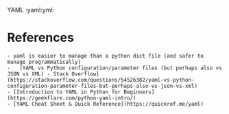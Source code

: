 YAML
:yaml:yml:

# References

    - yaml is easier to manage than a python dict file (and safer to manage programmatically)
    -   [YAML vs Python configuration/parameter files (but perhaps also vs JSON vs XML) - Stack Overflow](https://stackoverflow.com/questions/54526382/yaml-vs-python-configuration-parameter-files-but-perhaps-also-vs-json-vs-xml)
    - [Introduction to YAML in Python for Beginners](https://geekflare.com/python-yaml-intro/)
    - [YAML Cheat Sheet & Quick Reference](https://quickref.me/yaml)
